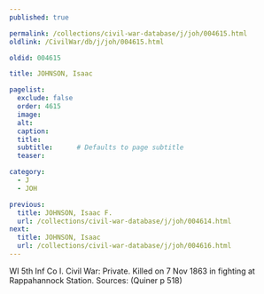 ```yaml
---
published: true

permalink: /collections/civil-war-database/j/joh/004615.html
oldlink: /CivilWar/db/j/joh/004615.html

oldid: 004615

title: JOHNSON, Isaac

pagelist:
  exclude: false
  order: 4615
  image: 
  alt:
  caption:
  title:
  subtitle:      # Defaults to page subtitle
  teaser:

category: 
  - J 
  - JOH

previous:
  title: JOHNSON, Isaac F.
  url: /collections/civil-war-database/j/joh/004614.html  
next:
  title: JOHNSON, Isaac
  url: /collections/civil-war-database/j/joh/004616.html   
---
```

WI 5th Inf Co I. Civil War: Private. Killed on 7 Nov 1863 in fighting at Rappahannock Station. Sources: (Quiner p 518)
